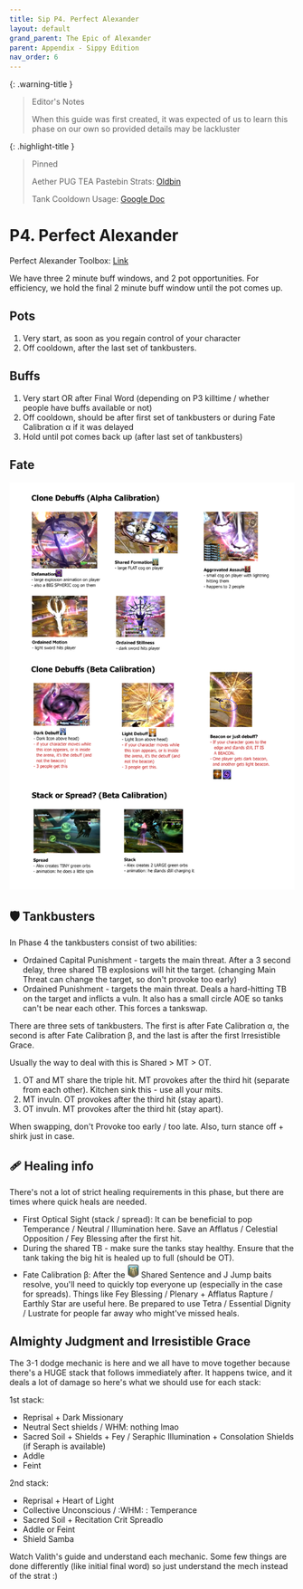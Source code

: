 ```yaml
---
title: Sip P4. Perfect Alexander
layout: default
grand_parent: The Epic of Alexander
parent: Appendix - Sippy Edition
nav_order: 6
---
```


<!-- prettier-ignore-start -->

{: .warning-title }
> Editor's Notes
>
> When this guide was first created, it was expected of us to learn this phase on our own so provided details may be lackluster

{: .highlight-title }
> Pinned
>
> Aether PUG TEA Pastebin Strats: [Oldbin](https://pastebin.com/Xqa1zsPy)
>
> Tank Cooldown Usage: [Google Doc](https://docs.google.com/spreadsheets/d/1zB5NpvIR0J5uAybtYkqAn_gglnmYcSCo0b0mgSZagUg)
<!-- prettier-ignore-end -->

# P4. Perfect Alexander

Perfect Alexander Toolbox: [Link](https://ff14.toolboxgaming.space/?id=615143888355361&preview=1)

We have three 2 minute buff windows, and 2 pot opportunities. For efficiency, we hold the final 2 minute buff window until the pot comes up.

## Pots

1. Very start, as soon as you regain control of your character
2. Off cooldown, after the last set of tankbusters.

## Buffs

1. Very start OR after Final Word (depending on P3 killtime / whether people have buffs available or not)
2. Off cooldown, should be after first set of tankbusters or during Fate Calibration α if it was delayed
3. Hold until pot comes back up (after last set of tankbusters)

## Fate

![sip-p4-01](/docs/assets/images/tea/sip-p4-01.png)

## 🛡️ Tankbusters

In Phase 4 the tankbusters consist of two abilities:

- Ordained Capital Punishment - targets the main threat. After a 3 second delay, three shared TB explosions will hit the target. (changing Main Threat can change the target, so don't provoke too early)
- Ordained Punishment - targets the main threat. Deals a hard-hitting TB on the target and inflicts a vuln. It also has a small circle AOE so tanks can't be near each other. This forces a tankswap.

There are three sets of tankbusters. The first is after Fate Calibration α, the second is after Fate Calibration β, and the last is after the first Irresistible Grace.

Usually the way to deal with this is Shared > MT > OT.

1. OT and MT share the triple hit. MT provokes after the third hit (separate from each other). Kitchen sink this - use all your mits.
2. MT invuln. OT provokes after the third hit (stay apart).
3. OT invuln. MT provokes after the third hit (stay apart).

When swapping, don't Provoke too early / too late. Also, turn stance off + shirk just in case.

## 🩹 Healing info

There's not a lot of strict healing requirements in this phase, but there are times where quick heals are needed.

- First Optical Sight (stack / spread): It can be beneficial to pop Temperance / Neutral / Illumination here. Save an Afflatus / Celestial Opposition / Fey Blessing after the first hit.
- During the shared TB - make sure the tanks stay healthy. Ensure that the tank taking the big hit is healed up to full (should be OT).
- Fate Calibration β: After the <img src="/assets/images/tea/SharedSentence.png" width="20px"> Shared Sentence and J Jump baits resolve, you'll need to quickly top everyone up (especially in the case for spreads). Things like Fey Blessing / Plenary + Afflatus Rapture / Earthly Star are useful here. Be prepared to use Tetra / Essential Dignity / Lustrate for people far away who might've missed heals.

## Almighty Judgment and Irresistible Grace

The 3-1 dodge mechanic is here and we all have to move together because there's a HUGE stack that follows immediately after. It happens twice, and it deals a lot of damage so here's what we should use for each stack:

1st stack:

- Reprisal + Dark Missionary
- Neutral Sect shields / WHM: nothing lmao
- Sacred Soil + Shields + Fey / Seraphic Illumination + Consolation Shields (if Seraph is available)
- Addle
- Feint

2nd stack:

- Reprisal + Heart of Light
- Collective Unconscious / :WHM: : Temperance
- Sacred Soil + Recitation Crit Spreadlo
- Addle or Feint
- Shield Samba

Watch Valith's guide and understand each mechanic. Some few things are done differently (like initial final word) so just understand the mech instead of the strat :)
